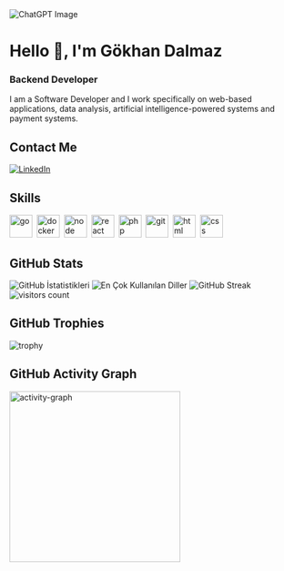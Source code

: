 

<img src="https://github.com/user-attachments/assets/f3837130-c4ac-4abd-8b88-e413cd9cee78" alt="ChatGPT Image" width="%100" height="%50"/>


# Hello 👋, I'm Gökhan Dalmaz
### Backend Developer

I am a Software Developer and I work specifically on web-based applications, data analysis, artificial intelligence-powered systems and payment systems.

## Contact Me
<p><a href="https://www.linkedin.com/in/g%C3%B6khan-dalmaz-436400300/" target="_blank"><img src="https://img.shields.io/badge/LinkedIn-%230077B5.svg?&style=flat-square&logo=linkedin&logoColor=white" alt="LinkedIn"></a> </p>

## Skills

<p align="left">
<img src="https://cdn.jsdelivr.net/gh/devicons/devicon/icons/go/go-original.svg" alt="go" width="40" height="40"/>&nbsp;
<img src="https://cdn.jsdelivr.net/gh/devicons/devicon/icons/docker/docker-original.svg" alt="docker" width="40" height="40"/>&nbsp;
<img src="https://cdn.jsdelivr.net/gh/devicons/devicon/icons/nodejs/nodejs-original.svg" alt="node" width="40" height="40"/>&nbsp;
<img src="https://cdn.jsdelivr.net/gh/devicons/devicon/icons/react/react-original.svg" alt="react" width="40" height="40"/>&nbsp;
<img src="https://cdn.jsdelivr.net/gh/devicons/devicon/icons/php/php-original.svg" alt="php" width="40" height="40"/>&nbsp;
<img src="https://cdn.jsdelivr.net/gh/devicons/devicon/icons/git/git-original.svg" alt="git" width="40" height="40"/>&nbsp;
<img src="https://cdn.jsdelivr.net/gh/devicons/devicon/icons/html5/html5-original.svg" alt="html" width="40" height="40"/>&nbsp;
<img src="https://cdn.jsdelivr.net/gh/devicons/devicon/icons/css3/css3-original.svg" alt="css" width="40" height="40"/>&nbsp;
</p>

## GitHub Stats

<img src="https://github-readme-stats.vercel.app/api?username=Gdalmaz&show_icons=true&count_private=true&theme=null" alt="GitHub İstatistikleri" />

<img src="https://github-readme-stats.vercel.app/api/top-langs/?username=Gdalmaz&layout=compact&theme=null" alt="En Çok Kullanılan Diller" />

<img src="https://github-readme-streak-stats.herokuapp.com/?user=Gdalmaz&theme=null" alt="GitHub Streak" />

<img src="https://profile-counter.glitch.me/Gdalmaz/count.svg?" alt="visitors count" />

## GitHub Trophies

<img src="https://github-profile-trophy.vercel.app/?username=Gdalmaz" alt="trophy" />

## GitHub Activity Graph

<img src="https://github-readme-activity-graph.vercel.app/graph?username=Gdalmaz&radius=16&theme=rogue&area=true&order=5" height="300" alt="activity-graph" />


